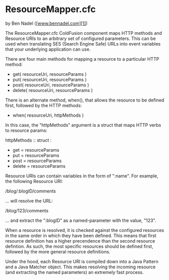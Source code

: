 
# ResourceMapper.cfc

by Ben Nadel ([www.bennadel.com][1])

The ResourceMapper.cfc ColdFusion component maps HTTP methods and Resource 
URIs to an arbitrary set of configured parameters. This can be used when 
translating SES (Search Engine Safe) URLs into event variables that your 
underlying application can use.

There are four main methods for mapping a resource to a particular HTTP method:

* get( resourceUri, resourceParams )
* put( resourceUri, resourceParams )
* post( resourceUri, resourceParams )
* delete( resourceUri, resourceParams )

There is an alternate method, when(), that allows the resource to be defined
first, followed by the HTTP methods:

* when( resourceUri, httpMethods )

In this case, the "httpMethods" argument is a struct that maps HTTP verbs to 
resource params:

httpMethods :: struct :

* get = resourceParams
* put = resourceParams
* post = resourceParams
* delete = resourceParams

Resource URIs can contain variables in the form of ":name". For example, the
following Resource URI:

/blog/:blogID/comments

... will resolve the URL:

/blog/123/comments

... and extract the ":blogID" as a named-parameter with the value, "123".

When a resource is resolved, it is checked against the configured resources
in the same order in which they have been defined. This means that first 
resource definition has a higher precendence than the second resource 
defintion. As such, the most specific resources should be defined first, 
followed by the more general resource definitions.

Under the hood, each Resource URI is compiled down into a Java Pattern and a
Java Matcher object. This makes resolving the incoming resource (and extracting
the named parameters) an extremely fast process.


[1]: http://www.bennadel.com